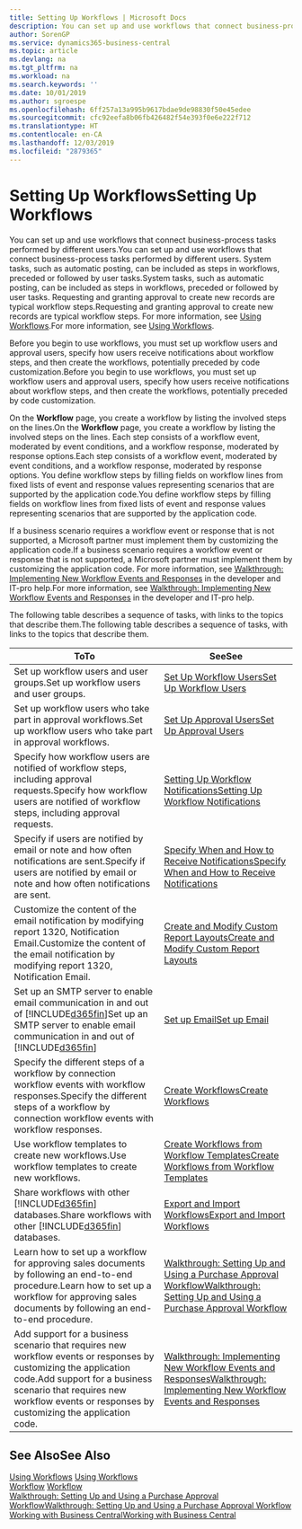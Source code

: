```yaml
---
title: Setting Up Workflows | Microsoft Docs
description: You can set up and use workflows that connect business-process tasks performed by different users. System tasks, such as automatic posting, can be included as steps in workflows, preceded or followed by user tasks. Requesting and granting approval to create new records are typical workflow steps.
author: SorenGP
ms.service: dynamics365-business-central
ms.topic: article
ms.devlang: na
ms.tgt_pltfrm: na
ms.workload: na
ms.search.keywords: ''
ms.date: 10/01/2019
ms.author: sgroespe
ms.openlocfilehash: 6ff257a13a995b9617bdae9de98830f50e45edee
ms.sourcegitcommit: cfc92eefa8b06fb426482f54e393f0e6e222f712
ms.translationtype: HT
ms.contentlocale: en-CA
ms.lasthandoff: 12/03/2019
ms.locfileid: "2879365"
---
```

# <a name="setting-up-workflows"></a><span data-ttu-id="9336b-105">Setting Up Workflows</span><span class="sxs-lookup"><span data-stu-id="9336b-105">Setting Up Workflows</span></span>
<span data-ttu-id="9336b-106">You can set up and use workflows that connect business-process tasks performed by different users.</span><span class="sxs-lookup"><span data-stu-id="9336b-106">You can set up and use workflows that connect business-process tasks performed by different users.</span></span> <span data-ttu-id="9336b-107">System tasks, such as automatic posting, can be included as steps in workflows, preceded or followed by user tasks.</span><span class="sxs-lookup"><span data-stu-id="9336b-107">System tasks, such as automatic posting, can be included as steps in workflows, preceded or followed by user tasks.</span></span> <span data-ttu-id="9336b-108">Requesting and granting approval to create new records are typical workflow steps.</span><span class="sxs-lookup"><span data-stu-id="9336b-108">Requesting and granting approval to create new records are typical workflow steps.</span></span> <span data-ttu-id="9336b-109">For more information, see [Using Workflows](across-use-workflows.md).</span><span class="sxs-lookup"><span data-stu-id="9336b-109">For more information, see [Using Workflows](across-use-workflows.md).</span></span>  

 <span data-ttu-id="9336b-110">Before you begin to use workflows, you must set up workflow users and approval users, specify how users receive notifications about workflow steps, and then create the workflows, potentially preceded by code customization.</span><span class="sxs-lookup"><span data-stu-id="9336b-110">Before you begin to use workflows, you must set up workflow users and approval users, specify how users receive notifications about workflow steps, and then create the workflows, potentially preceded by code customization.</span></span>  

 <span data-ttu-id="9336b-111">On the **Workflow** page, you create a workflow by listing the involved steps on the lines.</span><span class="sxs-lookup"><span data-stu-id="9336b-111">On the **Workflow** page, you create a workflow by listing the involved steps on the lines.</span></span> <span data-ttu-id="9336b-112">Each step consists of a workflow event, moderated by event conditions, and a workflow response, moderated by response options.</span><span class="sxs-lookup"><span data-stu-id="9336b-112">Each step consists of a workflow event, moderated by event conditions, and a workflow response, moderated by response options.</span></span> <span data-ttu-id="9336b-113">You define workflow steps by filling fields on workflow lines from fixed lists of event and response values representing scenarios that are supported by the application code.</span><span class="sxs-lookup"><span data-stu-id="9336b-113">You define workflow steps by filling fields on workflow lines from fixed lists of event and response values representing scenarios that are supported by the application code.</span></span>  

 <span data-ttu-id="9336b-114">If a business scenario requires a workflow event or response that is not supported, a Microsoft partner must implement them by customizing the application code.</span><span class="sxs-lookup"><span data-stu-id="9336b-114">If a business scenario requires a workflow event or response that is not supported, a Microsoft partner must implement them by customizing the application code.</span></span> <span data-ttu-id="9336b-115">For more information, see [Walkthrough: Implementing New Workflow Events and Responses](/dynamics-nav/Walkthrough--Implementing-New-Workflow-Events-and-Responses) in the developer and IT-pro help.</span><span class="sxs-lookup"><span data-stu-id="9336b-115">For more information, see [Walkthrough: Implementing New Workflow Events and Responses](/dynamics-nav/Walkthrough--Implementing-New-Workflow-Events-and-Responses) in the developer and IT-pro help.</span></span>

 <span data-ttu-id="9336b-116">The following table describes a sequence of tasks, with links to the topics that describe them.</span><span class="sxs-lookup"><span data-stu-id="9336b-116">The following table describes a sequence of tasks, with links to the topics that describe them.</span></span>  

|<span data-ttu-id="9336b-117">**To**</span><span class="sxs-lookup"><span data-stu-id="9336b-117">**To**</span></span>|<span data-ttu-id="9336b-118">**See**</span><span class="sxs-lookup"><span data-stu-id="9336b-118">**See**</span></span>|  
|------------|-------------|  
|<span data-ttu-id="9336b-119">Set up workflow users and user groups.</span><span class="sxs-lookup"><span data-stu-id="9336b-119">Set up workflow users and user groups.</span></span>|[<span data-ttu-id="9336b-120">Set Up Workflow Users</span><span class="sxs-lookup"><span data-stu-id="9336b-120">Set Up Workflow Users</span></span>](across-how-to-set-up-workflow-users.md)|  
|<span data-ttu-id="9336b-121">Set up workflow users who take part in approval workflows.</span><span class="sxs-lookup"><span data-stu-id="9336b-121">Set up workflow users who take part in approval workflows.</span></span>|[<span data-ttu-id="9336b-122">Set Up Approval Users</span><span class="sxs-lookup"><span data-stu-id="9336b-122">Set Up Approval Users</span></span>](across-how-to-set-up-approval-users.md)|  
|<span data-ttu-id="9336b-123">Specify how workflow users are notified of workflow steps, including approval requests.</span><span class="sxs-lookup"><span data-stu-id="9336b-123">Specify how workflow users are notified of workflow steps, including approval requests.</span></span>|[<span data-ttu-id="9336b-124">Setting Up Workflow Notifications</span><span class="sxs-lookup"><span data-stu-id="9336b-124">Setting Up Workflow Notifications</span></span>](across-setting-up-workflow-notifications.md)|  
|<span data-ttu-id="9336b-125">Specify if users are notified by email or note and how often notifications are sent.</span><span class="sxs-lookup"><span data-stu-id="9336b-125">Specify if users are notified by email or note and how often notifications are sent.</span></span>|[<span data-ttu-id="9336b-126">Specify When and How to Receive Notifications</span><span class="sxs-lookup"><span data-stu-id="9336b-126">Specify When and How to Receive Notifications</span></span>](across-how-to-specify-when-and-how-to-receive-notifications.md)|  
|<span data-ttu-id="9336b-127">Customize the content of the email notification by modifying report 1320, Notification Email.</span><span class="sxs-lookup"><span data-stu-id="9336b-127">Customize the content of the email notification by modifying report 1320, Notification Email.</span></span>|[<span data-ttu-id="9336b-128">Create and Modify Custom Report Layouts</span><span class="sxs-lookup"><span data-stu-id="9336b-128">Create and Modify Custom Report Layouts</span></span>](ui-how-create-custom-report-layout.md)|  
|<span data-ttu-id="9336b-129">Set up an SMTP server to enable email communication in and out of [!INCLUDE[d365fin](includes/d365fin_md.md)]</span><span class="sxs-lookup"><span data-stu-id="9336b-129">Set up an SMTP server to enable email communication in and out of [!INCLUDE[d365fin](includes/d365fin_md.md)]</span></span>|[<span data-ttu-id="9336b-130">Set up Email</span><span class="sxs-lookup"><span data-stu-id="9336b-130">Set up Email</span></span>](admin-how-setup-email.md)|
|<span data-ttu-id="9336b-131">Specify the different steps of a workflow by connection workflow events with workflow responses.</span><span class="sxs-lookup"><span data-stu-id="9336b-131">Specify the different steps of a workflow by connection workflow events with workflow responses.</span></span>|[<span data-ttu-id="9336b-132">Create Workflows</span><span class="sxs-lookup"><span data-stu-id="9336b-132">Create Workflows</span></span>](across-how-to-create-workflows.md)|  
|<span data-ttu-id="9336b-133">Use workflow templates to create new workflows.</span><span class="sxs-lookup"><span data-stu-id="9336b-133">Use workflow templates to create new workflows.</span></span>|[<span data-ttu-id="9336b-134">Create Workflows from Workflow Templates</span><span class="sxs-lookup"><span data-stu-id="9336b-134">Create Workflows from Workflow Templates</span></span>](across-how-to-create-workflows-from-workflow-templates.md)|  
|<span data-ttu-id="9336b-135">Share workflows with other [!INCLUDE[d365fin](includes/d365fin_md.md)] databases.</span><span class="sxs-lookup"><span data-stu-id="9336b-135">Share workflows with other [!INCLUDE[d365fin](includes/d365fin_md.md)] databases.</span></span>|[<span data-ttu-id="9336b-136">Export and Import Workflows</span><span class="sxs-lookup"><span data-stu-id="9336b-136">Export and Import Workflows</span></span>](across-how-to-export-and-import-workflows.md)|  
|<span data-ttu-id="9336b-137">Learn how to set up a workflow for approving sales documents by following an end-to-end procedure.</span><span class="sxs-lookup"><span data-stu-id="9336b-137">Learn how to set up a workflow for approving sales documents by following an end-to-end procedure.</span></span>|[<span data-ttu-id="9336b-138">Walkthrough: Setting Up and Using a Purchase Approval Workflow</span><span class="sxs-lookup"><span data-stu-id="9336b-138">Walkthrough: Setting Up and Using a Purchase Approval Workflow</span></span>](walkthrough-setting-up-and-using-a-purchase-approval-workflow.md)|  
|<span data-ttu-id="9336b-139">Add support for a business scenario that requires new workflow events or responses by customizing the application code.</span><span class="sxs-lookup"><span data-stu-id="9336b-139">Add support for a business scenario that requires new workflow events or responses by customizing the application code.</span></span>|[<span data-ttu-id="9336b-140">Walkthrough: Implementing New Workflow Events and Responses</span><span class="sxs-lookup"><span data-stu-id="9336b-140">Walkthrough: Implementing New Workflow Events and Responses</span></span>](/dynamics-nav/Walkthrough--Implementing-New-Workflow-Events-and-Responses)|  

## <a name="see-also"></a><span data-ttu-id="9336b-141">See Also</span><span class="sxs-lookup"><span data-stu-id="9336b-141">See Also</span></span>  
 <span data-ttu-id="9336b-142">[Using Workflows](across-use-workflows.md) </span><span class="sxs-lookup"><span data-stu-id="9336b-142">[Using Workflows](across-use-workflows.md) </span></span>  
 <span data-ttu-id="9336b-143">[Workflow](across-workflow.md) </span><span class="sxs-lookup"><span data-stu-id="9336b-143">[Workflow](across-workflow.md) </span></span>  
 [<span data-ttu-id="9336b-144">Walkthrough: Setting Up and Using a Purchase Approval Workflow</span><span class="sxs-lookup"><span data-stu-id="9336b-144">Walkthrough: Setting Up and Using a Purchase Approval Workflow</span></span>](walkthrough-setting-up-and-using-a-purchase-approval-workflow.md)  
 [<span data-ttu-id="9336b-145">Working with Business Central</span><span class="sxs-lookup"><span data-stu-id="9336b-145">Working with Business Central</span></span>](ui-work-product.md)
